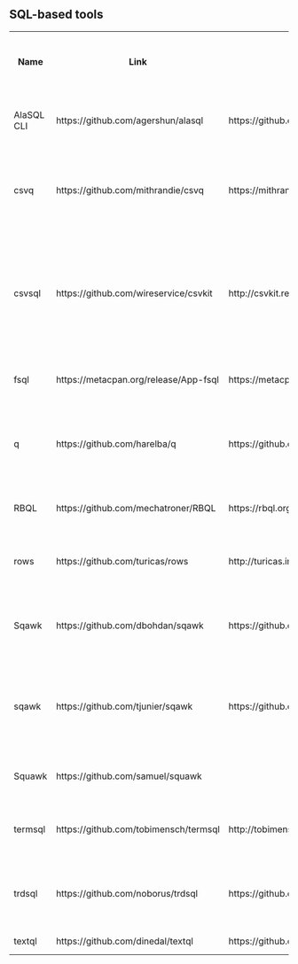 ## SQL-based tools

<table>
  <tr>
    <th>Name</th>
    <th>Link</th>
    <th>Documentation link</th>
    <th>Programming language</th>
    <th>Database</th>
    <th>Column names from header row</th>
    <th>Custom character encoding</th>
    <th>Custom input field separator</th>
    <th>Custom input record separator</th>
    <th>Custom output field separator</th>
    <th>Custom output record separator</th>
    <th>JOINs</th>
    <th>Use as library</th>
    <th>Input formats</th>
    <th>Output formats</th>
    <th>Custom table names</th>
    <th>Custom column names</th>
    <th>Keep database file (for SQLite 3)</th>
    <th>Skip input fields</th>
    <th>Skip input records (lines)</th>
    <th>Merge input fields</th>
    <th>Database table customization</th>
    <th>SQL dump</th>
    <th>Other</th>
  </tr>
  <tr>
    <td>AlaSQL CLI</td>
    <td>https://github.com/agershun/alasql</td>
    <td>https://github.com/agershun/alasql/wiki/AlaSQL-CLI</td>
    <td>JavaScript</td>
    <td>AlaSQL</td>
    <td>yes, optional</td>
    <td>no</td>
    <td>yes, string</td>
    <td>no</td>
    <td>no</td>
    <td>no</td>
    <td>yes</td>
    <td>yes, JavaScript</td>
    <td>lines, DSV, XLS, XLSX, HTML tables, JSON</td>
    <td>lines, DSV, XLS, XLSX, HTML tables, JSON</td>
    <td>yes</td>
    <td>yes</td>
    <td>n/a</td>
    <td>no</td>
    <td>no</td>
    <td>no</td>
    <td>yes, can create custom table then import into it</td>
    <td>yes</td>
    <td></td>
  </tr>
  <tr>
    <td>csvq</td>
    <td>https://github.com/mithrandie/csvq</td>
    <td>https://mithrandie.github.io/csvq/reference</td>
    <td>Go</td>
    <td>custom SQL interpreter</td>
    <td>yes, optional</td>
    <td>yes, input and output</td>
    <td>yes, character</td>
    <td>no</td>
    <td>yes</td>
    <td>no</td>
    <td>yes</td>
    <td>yes, Go</td>
    <td>CSV, TSV, LTSV, fixed-width, JSON</td>
    <td>CSV, TSV, LTSV, fixed-width, JSON, Markdown-style table,
    Org-mode, ASCII table</td>
    <td>yes</td>
    <td>yes</td>
    <td>n/a</td>
    <td>no</td>
    <td>no</td>
    <td>no</td>
    <td>yes, ALTER TABLE</td>
    <td>no</td>
    <td></td>
  </tr>
  <tr>
    <td>csvsql</td>
    <td>https://github.com/wireservice/csvkit</td>
    <td>http://csvkit.readthedocs.io/en/latest/</td>
    <td>Python</td>
    <td>Firebird/MS SQL/MySQL/Oracle/PostgreSQL/SQLite
    3/Sybase</td>
    <td>yes, optional</td>
    <td>yes, input and output</td>
    <td>yes, string</td>
    <td>no</td>
    <td>yes</td>
    <td>no</td>
    <td>yes</td>
    <td>yes, Python</td>
    <td>delimited without quotes, DSV, Excel, JSON, SQL,
    fixed-width, DBF, and others (separate converters)</td>
    <td>delimited without quotes, DSV, JSON, Markdown-style table,
    SQL (separate converters)</td>
    <td>yes</td>
    <td>no</td>
    <td>yes</td>
    <td>yes (separate tool)</td>
    <td>no</td>
    <td>no?</td>
    <td>yes, UNIQUE constraints, database schema name, automatic
    column datatype or text</td>
    <td>yes</td>
    <td></td>
  </tr>
  <tr>
    <td>fsql</td>
    <td>https://metacpan.org/release/App-fsql</td>
    <td>
    https://metacpan.org/pod/distribution/App-fsql/bin/fsql</td>
    <td>Perl</td>
    <td>custom SQL interpreter</td>
    <td>yes, always</td>
    <td>no</td>
    <td>no</td>
    <td>no</td>
    <td>no</td>
    <td>no</td>
    <td>yes</td>
    <td>yes, Perl</td>
    <td>CSV, TSV, LTSV, Perl, JSON, YAML</td>
    <td>CSV, TSV, LTSV, Perl, JSON, YAML</td>
    <td>yes</td>
    <td>no</td>
    <td>no</td>
    <td>no</td>
    <td>no</td>
    <td>no</td>
    <td>no</td>
    <td>no</td>
    <td></td>
  </tr>
  <tr>
    <td>q</td>
    <td>https://github.com/harelba/q</td>
    <td>
    https://github.com/harelba/q/blob/master/doc/USAGE.markdown</td>
    <td>Python</td>
    <td>SQLite 3</td>
    <td>yes, optional</td>
    <td>yes, input and output</td>
    <td>yes, string</td>
    <td>no</td>
    <td>yes</td>
    <td>no</td>
    <td>yes</td>
    <td>yes, Python</td>
    <td>delimited without quotes, DSV</td>
    <td>delimited without quotes, DSV, custom using Python
    formatting string</td>
    <td>no</td>
    <td>no</td>
    <td>yes</td>
    <td>no</td>
    <td>no</td>
    <td>no</td>
    <td>yes, automatic column datatype or text</td>
    <td>no</td>
    <td></td>
  </tr>
  <tr>
    <td>RBQL</td>
    <td>https://github.com/mechatroner/RBQL</td>
    <td>https://rbql.org/</td>
    <td>JavaScript, Python</td>
    <td>custom SQL interpreter</td>
    <td>yes, optional</td>
    <td>yes, input</td>
    <td>yes, string</td>
    <td>no</td>
    <td>yes</td>
    <td>no</td>
    <td>yes</td>
    <td>yes, JavaScript and Python</td>
    <td>DSV</td>
    <td>DSV</td>
    <td>no</td>
    <td>no</td>
    <td>n/a</td>
    <td>no</td>
    <td>no</td>
    <td>no</td>
    <td>no</td>
    <td>no</td>
    <td></td>
  </tr>
  <tr>
    <td>rows</td>
    <td>https://github.com/turicas/rows</td>
    <td>http://turicas.info/rows/command-line-interface.html</td>
    <td>Python</td>
    <td>SQLite 3</td>
    <td>yes, always?</td>
    <td>no</td>
    <td>no</td>
    <td>no</td>
    <td>no</td>
    <td>no</td>
    <td>no</td>
    <td>yes, Python</td>
    <td>CSV, JSON, XLS, XLSX, ODS, and others</td>
    <td>CSV, JSON, XLS, XLSX, ODS, and others</td>
    <td>no</td>
    <td>no</td>
    <td>no</td>
    <td>no</td>
    <td>no</td>
    <td>no</td>
    <td>no</td>
    <td>no</td>
    <td></td>
  </tr>
  <tr>
    <td>Sqawk</td>
    <td>https://github.com/dbohdan/sqawk</td>
    <td>https://github.com/dbohdan/sqawk#options</td>
    <td>Tcl</td>
    <td>SQLite 3</td>
    <td>yes, optional</td>
    <td>no</td>
    <td>yes, regexp, per-file</td>
    <td>yes, regexp, per-file</td>
    <td>yes</td>
    <td>yes</td>
    <td>yes</td>
    <td>yes, Tcl</td>
    <td>delimited without quotes, DSV, Tcl</td>
    <td>delimited without quotes, CSV, JSON, ASCII/Unicode table,
    Tcl</td>
    <td>yes</td>
    <td>yes</td>
    <td>yes</td>
    <td>yes, any</td>
    <td>no</td>
    <td>yes, any consecutive</td>
    <td>yes, column datatypes</td>
    <td>no</td>
    <td></td>
  </tr>
  <tr>
    <td>sqawk</td>
    <td>https://github.com/tjunier/sqawk</td>
    <td>https://github.com/tjunier/sqawk/blob/master/sqawk.1</td>
    <td>C</td>
    <td>SQLite 3</td>
    <td>yes, optional</td>
    <td>no</td>
    <td>yes, string, per-file</td>
    <td>no</td>
    <td>no</td>
    <td>no</td>
    <td>yes</td>
    <td>no</td>
    <td>DSV</td>
    <td>CSV</td>
    <td>yes</td>
    <td>no</td>
    <td>yes</td>
    <td>no</td>
    <td>yes, until regexp matches</td>
    <td>no</td>
    <td>yes, primary key, indexes, foreign key constraints,
    automatic column datatype or text</td>
    <td>yes</td>
    <td>chunked mode (read and process only N lines at a time)</td>
  </tr>
  <tr>
    <td>Squawk</td>
    <td>https://github.com/samuel/squawk</td>
    <td></td>
    <td>Python</td>
    <td>custom SQL interpreter</td>
    <td>yes, always</td>
    <td>no</td>
    <td>no</td>
    <td>no</td>
    <td>no</td>
    <td>no</td>
    <td>no</td>
    <td>yes, Python</td>
    <td>CSV, Apache and Nginx log files</td>
    <td>table, CSV, JSON</td>
    <td>no</td>
    <td>no</td>
    <td>no</td>
    <td>no</td>
    <td>no</td>
    <td>no</td>
    <td>no</td>
    <td>yes</td>
    <td></td>
  </tr>
  <tr>
    <td>termsql</td>
    <td>https://github.com/tobimensch/termsql</td>
    <td>http://tobimensch.github.io/termsql/</td>
    <td>Python</td>
    <td>SQLite 3</td>
    <td>yes, optional</td>
    <td>no</td>
    <td>yes, regexp</td>
    <td>no</td>
    <td>yes</td>
    <td>no</td>
    <td>no</td>
    <td>no</td>
    <td>DSV, “vertical” DSV (lines as columns)</td>
    <td>delimited without quotes, CSV, TSV, HTML, SQL, Tcl</td>
    <td>yes</td>
    <td>yes</td>
    <td>yes</td>
    <td>no</td>
    <td>yes, N first and M last</td>
    <td>yes, Nth to last</td>
    <td>yes, primary key</td>
    <td>yes</td>
    <td></td>
  </tr>
  <tr>
    <td>trdsql</td>
    <td>https://github.com/noborus/trdsql</td>
    <td>https://github.com/noborus/trdsql#usage</td>
    <td>Go</td>
    <td>MySQL/PostgreSQL/SQLite 3</td>
    <td>yes, optional</td>
    <td>no</td>
    <td>yes, string</td>
    <td>no</td>
    <td>no</td>
    <td>no</td>
    <td>yes</td>
    <td>no</td>
    <td>CSV, LTSV, JSON</td>
    <td>delimited without quotes, CSV, LTSV, JSON, ASCII table,
    Markdown</td>
    <td>no</td>
    <td>no</td>
    <td>yes</td>
    <td>no</td>
    <td>no</td>
    <td>no</td>
    <td>no</td>
    <td>no</td>
    <td></td>
  </tr>
  <tr>
    <td>textql</td>
    <td>https://github.com/dinedal/textql</td>
    <td>https://github.com/dinedal/textql#usage</td>
    <td>Go</td>
    <td>SQLite 3</td>
    <td>yes, optional</td>
    <td>no</td>
    <td>yes, string</td>
    <td>no</td>
    <td>no</td>
    <td>no</td>
    <td>no</td>
    <td>no</td>
    <td>DSV</td>
    <td>DSV</td>
    <td>no</td>
    <td>no</td>
    <td>yes</td>
    <td>no</td>
    <td>no</td>
    <td>no</td>
    <td>no</td>
    <td>no</td>
    <td></td>
  </tr>
</table>
